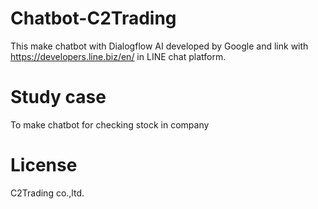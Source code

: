 # Chatbot-C2Trading
This make chatbot with Dialogflow AI developed by Google and link with https://developers.line.biz/en/ in LINE chat platform.
# Study case
To make chatbot for checking stock in company
# License
C2Trading co.,ltd.

